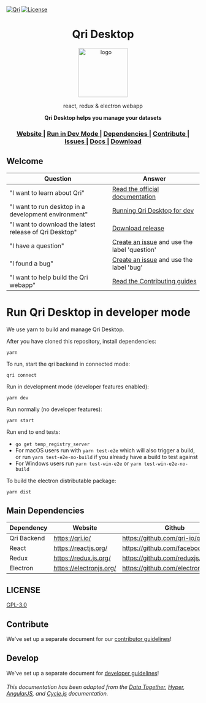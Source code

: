 [![Qri](https://img.shields.io/badge/made%20by-qri-magenta.svg?style=flat-square)](https://qri.io) [![License](https://img.shields.io/github/license/qri-io/desktop.svg?style=flat-square)](./LICENSE)

<h1 align="center">Qri Desktop</h1>

<div align="center">
  <img alt="logo" src="https://qri.io/img/blobs/blob_trio.png" width="128">
</div>
<div align="center">
  <p>react, redux & electron webapp</p>
  <strong>Qri Desktop helps you manage your datasets</strong>
</div>

<div align="center">
  <h3>
    <a href="https://qri.io">
      Website
    </a>
    <span> | </span>
    <a href="#running">
      Run in Dev Mode
    </a>
    <span> | </span>
    <a href="#dependencies">
      Dependencies
    </a>
    <span> | </span>
    <a href="https://github.com/qri-io/frontend/CONTRIBUTOR.md">
      Contribute
    </a>
    <span> | </span>
    <a href="https://github.com/qri-io/frontend/issues">
      Issues
    </a>
     <span> | </span>
    <a href="https://qri.io/docs/">
      Docs
    </a>
     <span> | </span>
    <a href="https://qri.io/download/">
      Download
    </a>
  </h3>
</div>

## Welcome

| Question | Answer |
|--------|-------|
| "I want to learn about Qri" | [Read the official documentation](https://qri.io/docs/) |
| "I want to run desktop in a development environment" | [Running Qri Desktop for dev](https://github.com/qri-io/desktop/README.md#running) |
| "I want to download the latest release of Qri Desktop" | [Download release](https://github.com/qri-io/desktop/releases) |
| "I have a question" | [Create an issue](https://github.com/qri-io/desktop/issues) and use the label 'question' |
| "I found a bug" | [Create an issue](https://github.com/qri-io/desktop/issues) and use the label 'bug' |
| "I want to help build the Qri webapp" | [Read the Contributing guides](https://github.com/qri-io/desktop/CONTRIBUTOR.md) |

<a id="running"></a>
# Run Qri Desktop in developer mode

We use yarn to build and manage Qri Desktop.

After you have cloned this repository, install dependencies:

`yarn`

To run, start the qri backend in connected mode:

`qri connect`

Run in development mode (developer features enabled):

`yarn dev`

Run normally (no developer features):

`yarn start`

Run end to end tests:

- `go get temp_registry_server`
- For macOS users run with `yarn test-e2e` which will also trigger a build, or run `yarn test-e2e-no-build` if you already have a build to test against
- For Windows users run `yarn test-win-e2e` or `yarn test-win-e2e-no-build`

To build the electron distributable package:

`yarn dist`

<a id="dependencies"></a>
## Main Dependencies

| Dependency | Website | Github |
|------|------|------|
| Qri Backend | https://qri.io/ | https://github.com/qri-io/qri/ |
| React | https://reactjs.org/ | https://github.com/facebook/react/ |
| Redux | https://redux.js.org/ | https://github.com/reduxjs/redux |
| Electron | https://electronjs.org/ | https://github.com/electron/electron |


## LICENSE

[GPL-3.0](https://github.com/qri-io/desktop/blob/master/LICENSE)

## Contribute

We've set up a separate document for our [contributor guidelines](https://github.com/qri-io/desktop/blob/master/CONTRIBUTOR.md)!

## Develop

We've set up a separate document for [developer guidelines](https://github.com/qri-io/desktop/blob/master/DEVELOPER.md)!


###### This documentation has been adapted from the [Data Together](https://github.com/datatogether/datatogether), [Hyper](https://github.com/zeit/hyper), [AngularJS](https://github.com/angular/angularJS), and [Cycle.js](https://github.com/cyclejs/cyclejs) documentation.